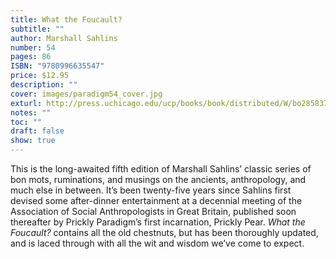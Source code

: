 ```yaml
---
title: What the Foucault?
subtitle: ""
author: Marshall Sahlins
number: 54
pages: 86
ISBN: "9780996635547"
price: $12.95
description: ""
cover: images/paradigm54_cover.jpg
exturl: http://press.uchicago.edu/ucp/books/book/distributed/W/bo28583706.html
notes: ""
toc: ""
draft: false
show: true
---
```


This is the long-awaited fifth edition of Marshall Sahlins’ classic series of bon mots, ruminations, and musings on the ancients, anthropology, and much else in between. It’s been twenty-five years since Sahlins first devised some after-dinner entertainment at a decennial meeting of the Association of Social Anthropologists in Great Britain, published soon thereafter by Prickly Paradigm’s first incarnation, Prickly Pear. *What the Foucault?* contains all the old chestnuts, but has been thoroughly updated, and is laced through with all the wit and wisdom we’ve come to expect.
